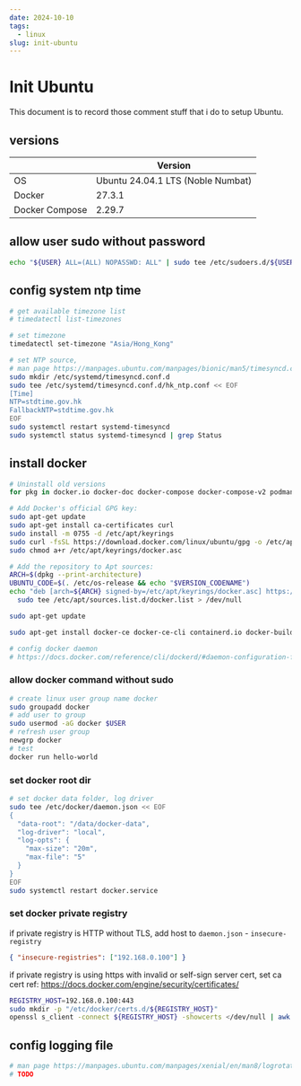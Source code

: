 ```yaml
---
date: 2024-10-10
tags:
  - linux
slug: init-ubuntu
---
```

# Init Ubuntu

This document is to record those comment stuff that i do to setup Ubuntu.

<!-- more -->

## versions

|                | Version                           |
| -------------- | --------------------------------- |
| OS             | Ubuntu 24.04.1 LTS (Noble Numbat) |
| Docker         | 27.3.1                            |
| Docker Compose | 2.29.7                            |

## allow user sudo without password

```bash
echo "${USER} ALL=(ALL) NOPASSWD: ALL" | sudo tee /etc/sudoers.d/${USER}
```

## config system ntp time

```bash
# get available timezone list
# timedatectl list-timezones

# set timezone
timedatectl set-timezone "Asia/Hong_Kong"

# set NTP source,
# man page https://manpages.ubuntu.com/manpages/bionic/man5/timesyncd.conf.5.html
sudo mkdir /etc/systemd/timesyncd.conf.d
sudo tee /etc/systemd/timesyncd.conf.d/hk_ntp.conf << EOF
[Time]
NTP=stdtime.gov.hk
FallbackNTP=stdtime.gov.hk
EOF
sudo systemctl restart systemd-timesyncd
sudo systemctl status systemd-timesyncd | grep Status
```

## install docker

```bash
# Uninstall old versions
for pkg in docker.io docker-doc docker-compose docker-compose-v2 podman-docker containerd runc; do sudo apt-get remove $pkg; done

# Add Docker's official GPG key:
sudo apt-get update
sudo apt-get install ca-certificates curl
sudo install -m 0755 -d /etc/apt/keyrings
sudo curl -fsSL https://download.docker.com/linux/ubuntu/gpg -o /etc/apt/keyrings/docker.asc
sudo chmod a+r /etc/apt/keyrings/docker.asc

# Add the repository to Apt sources:
ARCH=$(dpkg --print-architecture)
UBUNTU_CODE=$(. /etc/os-release && echo "$VERSION_CODENAME")
echo "deb [arch=${ARCH} signed-by=/etc/apt/keyrings/docker.asc] https://download.docker.com/linux/ubuntu ${UBUNTU_CODE} stable" | \
  sudo tee /etc/apt/sources.list.d/docker.list > /dev/null

sudo apt-get update

sudo apt-get install docker-ce docker-ce-cli containerd.io docker-buildx-plugin docker-compose-plugin

# config docker daemon
# https://docs.docker.com/reference/cli/dockerd/#daemon-configuration-file
```

### allow docker command without sudo

```bash
# create linux user group name docker
sudo groupadd docker
# add user to group
sudo usermod -aG docker $USER
# refresh user group
newgrp docker
# test
docker run hello-world
```

### set docker root dir

```bash
# set docker data folder, log driver
sudo tee /etc/docker/daemon.json << EOF
{
  "data-root": "/data/docker-data",
  "log-driver": "local",
  "log-opts": {
    "max-size": "20m",
    "max-file": "5"
  }
}
EOF
sudo systemctl restart docker.service
```

### set docker private registry

if private registry is HTTP without TLS, add host to `daemon.json` - `insecure-registry`

```json
{ "insecure-registries": ["192.168.0.100"] }
```

if private registry is using https with invalid or self-sign server cert, set ca cert
ref: https://docs.docker.com/engine/security/certificates/

```bash
REGISTRY_HOST=192.168.0.100:443
sudo mkdir -p "/etc/docker/certs.d/${REGISTRY_HOST}"
openssl s_client -connect ${REGISTRY_HOST} -showcerts </dev/null | awk '/-----BEGIN CERTIFICATE-----/,/-----END CERTIFICATE-----/' > /etc/docker/certs.d/${REGISTRY_HOST}/ca.crt
```

## config logging file

```bash
# man page https://manpages.ubuntu.com/manpages/xenial/en/man8/logrotate.8.html
# TODO
```
